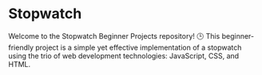 # Stopwatch
 Welcome to the Stopwatch Beginner Projects repository! 🕒  This beginner-friendly project is a simple yet effective implementation of a stopwatch using the trio of web development technologies: JavaScript, CSS, and HTML. 
